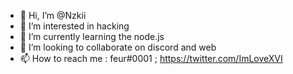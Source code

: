 - 👋 Hi, I’m @Nzkii
- 👀 I’m interested in hacking
- 🌱 I’m currently learning the node.js
- 💞️ I’m looking to collaborate on discord and web
- 📫 How to reach me : feur#0001 ; https://twitter.com/ImLoveXVI
